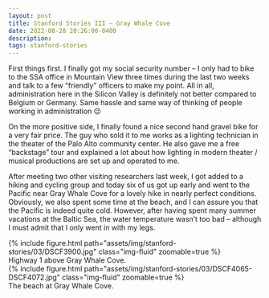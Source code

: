 ```yaml
---
layout: post
title: Stanford Stories III – Gray Whale Cove
date: 2022-08-28 20:26:00-0400
description:
tags: stanford-stories
---
```


First things first. I finally got my social security number – I only had to bike to the SSA office in Mountain View three times during the last two weeks and talk to a few “friendly” officers to make my point. All in all, administration here in the Silicon Valley is definitely not better compared to Belgium or Germany. Same hassle and same way of thinking of people working in administration 😉

On the more positive side, I finally found a nice second hand gravel bike for a very fair price. The guy who sold it to me works as a lighting technician in the theater of the Palo Alto community center. He also gave me a free “backstage” tour and explained a lot about how lighting in modern theater / musical productions are set up and operated to me.

After meeting two other visiting researchers last week, I got added to a hiking and cycling group and today six of us got up early and went to the Pacific near Gray Whale Cove for a lovely hike in nearly perfect conditions. Obviously, we also spent some time at the beach, and I can assure you that the Pacific is indeed quite cold. However, after having spent many summer vacations at the Baltic Sea, the water temperature wasn’t too bad – although I must admit that I only went in with my legs.

<div class="row mt-3">
    <div class="col-sm mt-3 mt-md-0">
        {% include figure.html path="assets/img/stanford-stories/03/DSCF3900.jpg" class="img-fluid" zoomable=true %}
    </div>
</div>
<div class="caption">
    Highway 1 above Gray Whale Cove.
</div>

<div class="row mt-3">
    <div class="col-sm mt-3 mt-md-0">
        {% include figure.html path="assets/img/stanford-stories/03/DSCF4065-DSCF4072.jpg" class="img-fluid" zoomable=true %}
    </div>
</div>
<div class="caption">
    The beach at Gray Whale Cove.
</div>
